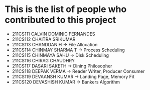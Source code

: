 # This is the list of people who contributed to this project

- 211CS111 CALVIN DOMINIC FERNANDES
- 211CS112 CHAITRA SRIKUMAR
- 211CS113 CHANDDAN H                  -> File Allocation
- 211CS114 CHINMAY SHARMA T            -> Process Scheduling
- 211CS115 CHINMAYA SAHU               -> Disk Scheduling
- 211CS116 CHIRAG CHAUDHRY
- 211CS117 DASARI SAKETH               -> Dining Philosopher
- 211CS118 DEEPAK VERMA                -> Reader Writer, Producer Consumer
- 211CS119 DEVAANSH KUMAR              -> Landing Page, Memory Fit
- 211CS120 DEVASHISH KUMAR             -> Bankers Algorithm